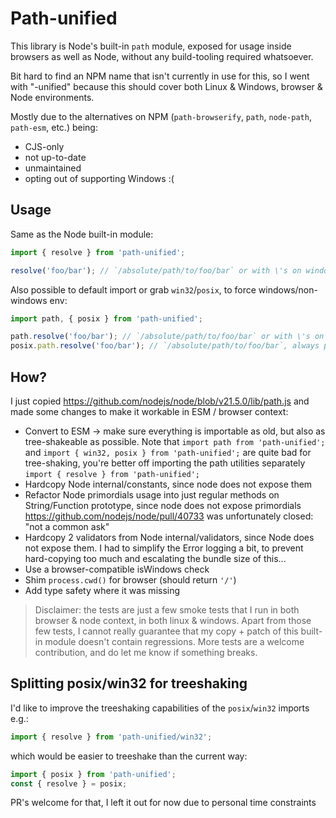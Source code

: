 # Path-unified

This library is Node's built-in `path` module, exposed for usage inside browsers as well as Node, without any build-tooling required whatsoever.

Bit hard to find an NPM name that isn't currently in use for this, so I went with "-unified" because this should cover both Linux & Windows, browser & Node environments.

Mostly due to the alternatives on NPM (`path-browserify`, `path`, `node-path`, `path-esm`, etc.) being:

- CJS-only
- not up-to-date
- unmaintained
- opting out of supporting Windows :(

## Usage

Same as the Node built-in module:

```js
import { resolve } from 'path-unified';

resolve('foo/bar'); // `/absolute/path/to/foo/bar` or with \'s on windows
```

Also possible to default import or grab `win32`/`posix`, to force windows/non-windows env:

```js
import path, { posix } from 'path-unified';

path.resolve('foo/bar'); // `/absolute/path/to/foo/bar` or with \'s on windows
posix.path.resolve('foo/bar'); // `/absolute/path/to/foo/bar`, always posix style
```

## How?

I just copied https://github.com/nodejs/node/blob/v21.5.0/lib/path.js and made some changes to make it workable in ESM / browser context:

- Convert to ESM -> make sure everything is importable as old, but also as tree-shakeable as possible. Note that `import path from 'path-unified';` and `import { win32, posix } from 'path-unified';` are quite bad for tree-shaking, you're better off importing the path utilities separately `import { resolve } from 'path-unified';`
- Hardcopy Node internal/constants, since node does not expose them
- Refactor Node primordials usage into just regular methods on String/Function prototype, since node does not expose primordials https://github.com/nodejs/node/pull/40733 was unfortunately closed: "not a common ask"
- Hardcopy 2 validators from Node internal/validators, since Node does not expose them. I had to simplify the Error logging a bit, to prevent hard-copying too much and escalating the bundle size of this...
- Use a browser-compatible isWindows check
- Shim `process.cwd()` for browser (should return `'/'`)
- Add type safety where it was missing

> Disclaimer: the tests are just a few smoke tests that I run in both browser & node context, in both linux & windows.
> Apart from those few tests, I cannot really guarantee that my copy + patch of this built-in module doesn't contain regressions.
> More tests are a welcome contribution, and do let me know if something breaks.

## Splitting posix/win32 for treeshaking

I'd like to improve the treeshaking capabilities of the `posix`/`win32` imports e.g.:

```js
import { resolve } from 'path-unified/win32';
```

which would be easier to treeshake than the current way:

```js
import { posix } from 'path-unified';
const { resolve } = posix;
```

PR's welcome for that, I left it out for now due to personal time constraints
